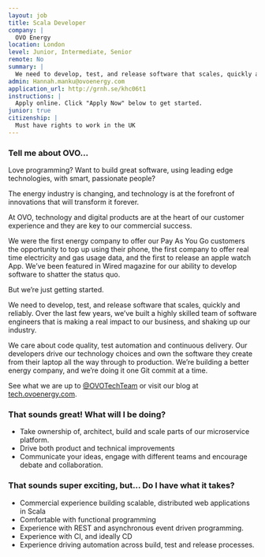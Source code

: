 ```yaml
---
layout: job
title: Scala Developer
company: |
  OVO Energy
location: London
level: Junior, Intermediate, Senior
remote: No
summary: |
  We need to develop, test, and release software that scales, quickly and reliably. Over the last few years, we’ve built a highly skilled team of software engineers that is making a real impact to our business, and shaking up our industry.
admin: Hannah.manku@ovoenergy.com
application_url: http://grnh.se/khc06t1
instructions: |
  Apply online. Click "Apply Now" below to get started.
junior: true
citizenship: |
  Must have rights to work in the UK
---
```


<!-- break -->

### Tell me about OVO…

Love programming? Want to build great software, using leading edge technologies, with smart, passionate people?

The energy industry is changing, and technology is at the forefront of innovations that will transform it forever.

At OVO, technology and digital products are at the heart of our customer experience and they are key to our commercial success.

We were the first energy company to offer our Pay As You Go customers the opportunity to top up using their phone, the first company to offer real time electricity and gas usage data, and the first to release an apple watch App. We’ve been featured in Wired magazine for our ability to develop software to shatter the status quo.

But we’re just getting started.

We need to develop, test, and release software that scales, quickly and reliably. Over the last few years, we’ve built a highly skilled team of software engineers that is making a real impact to our business, and shaking up our industry.

We care about code quality, test automation and continuous delivery. Our developers drive our technology choices and own the software they create from their laptop all the way through to production. We’re building a better energy company, and we’re doing it one Git commit at a time.

See what we are up to [@OVOTechTeam](https://twitter.com/OVOTechTeam) or visit our blog at [tech.ovoenergy.com](http://tech.ovoenergy.com/).

### That sounds great! What will I be doing?

- Take ownership of, architect, build and scale parts of our microservice platform.
- Drive both product and technical improvements
- Communicate your ideas, engage with different teams and encourage debate and collaboration.

### That sounds super exciting, but… Do I have what it takes?

- Commercial experience building scalable, distributed web applications in Scala
- Comfortable with functional programming
- Experience with REST and asynchronous event driven programming.
- Experience with CI, and ideally CD
- Experience driving automation across build, test and release processes.

